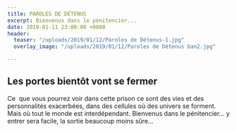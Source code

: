 ```yaml
---
title: PAROLES DE DÉTENUS
excerpt: Bienvenus dans le pénitencier...
date: 2019-01-11 23:00:00 +0000
header:
  teaser: "/uploads/2019/01/12/Paroles de Détenus-1.jpg"
  overlay_image: "/uploads/2019/01/12/Paroles de Détenus ban2.jpg"

---
```

## Les portes bientôt vont se fermer

Ce  que vous pourrez voir dans cette prison ce sont des vies et des personnalités exacerbées, dans des cellules où des univers se forment. Mais où tout le monde est interdépendant. Bienvenus dans le pénitencier... y entrer sera facile, la sortie beaucoup moins sûre...